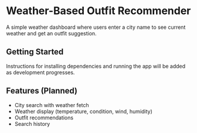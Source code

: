 # Weather-Based Outfit Recommender

A simple weather dashboard where users enter a city name to see current weather and get an outfit suggestion.

## Getting Started

Instructions for installing dependencies and running the app will be added as development progresses.

## Features (Planned)

- City search with weather fetch
- Weather display (temperature, condition, wind, humidity)
- Outfit recommendations
- Search history
